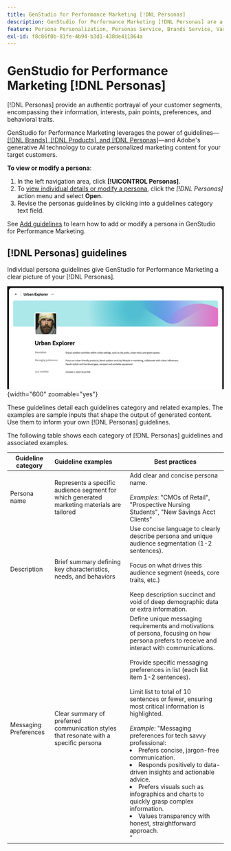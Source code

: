 ```yaml
---
title: GenStudio for Performance Marketing [!DNL Personas]
description: GenStudio for Performance Marketing [!DNL Personas] are a true representation of your customer segments, capturing their interests, pain points, preferences, and behavioral traits.
feature: Persona Personalization, Personas Service, Brands Service, Variant Generation
exl-id: f8c86f0b-81fe-4b94-b3d1-438de411864a
---
```

# GenStudio for Performance Marketing [!DNL Personas]

[!DNL Personas] provide an authentic portrayal of your customer segments, encompassing their information, interests, pain points, preferences, and behavioral traits.

GenStudio for Performance Marketing leverages the power of guidelines—[[!DNL Brands], [!DNL Products], and [!DNL Personas]](overview.md)—and Adobe's generative AI technology to curate personalized marketing content for your target customers.​

**To view or modify a persona**:

1. In the left navigation area, click **[!UICONTROL Personas]**.
1. To [view individual details or modify a persona](add-guidelines.md#manage-personas), click the _[!DNL Personas]_ action menu and select **Open**.
1. Revise the personas guidelines by clicking into a guidelines category text field.

See [Add guidelines](add-guidelines.md) to learn how to add or modify a persona in GenStudio for Performance Marketing.

## [!DNL Personas] guidelines

Individual persona guidelines give GenStudio for Performance Marketing a clear picture of your [!DNL Personas].

![Persona guidelines](/help/assets/personas.png){width="600" zoomable="yes"}

These guidelines detail each guidelines category and related examples. The examples are sample inputs that shape the output of generated content. Use them to inform your own [!DNL Personas] guidelines.

The following table shows each category of [!DNL Personas] guidelines and associated examples.

| Guideline category | Guideline examples | Best practices |
| ------------------| :---------- |-------------|
| Persona name       | Represents a specific audience segment for which generated marketing materials are tailored | Add clear and concise persona name.<br><br>_Examples_: "CMOs of Retail", "Prospective Nursing Students", "New Savings Acct Clients"|
| Description       | Brief summary defining key characteristics, needs, and behaviors |Use concise language to clearly describe persona and unique audience segmentation (1-2 sentences).<br><br>Focus on what drives this audience segment (needs, core traits, etc.)<br><br>Keep description succinct and void of deep demographic data or extra information.|
| Messaging Preferences        | Clear summary of preferred communication styles that resonate with a specific persona | Define unique messaging requirements and motivations of persona, focusing on how persona prefers to receive and interact with communications.<br><br>Provide specific messaging preferences in list (each list item 1-2 sentences).<br><br>Limit list to total of 10 sentences or fewer, ensuring most critical information is highlighted.<br><br>_Example_: "Messaging preferences for tech savvy professional:<li>Prefers concise, jargon-free communication.</li><li>Responds positively to data-driven insights and actionable advice.</li><li>Prefers visuals such as infographics and charts to quickly grasp complex information.</li><li>Values transparency with honest, straightforward approach.</li>"|
